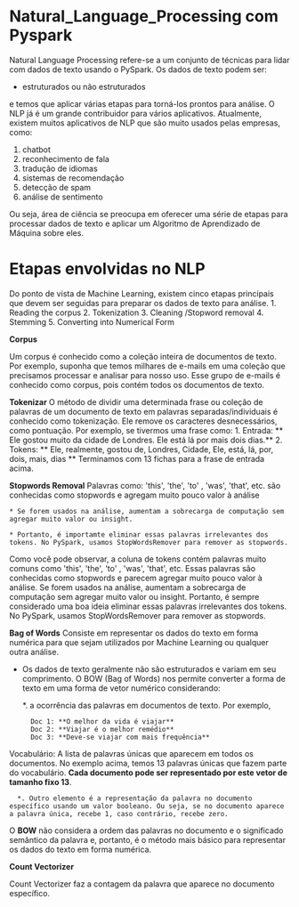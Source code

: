 # Natural_Language_Processing com Pyspark

Natural Language Processing refere-se a um conjunto de técnicas para lidar com dados de texto usando o PySpark. Os dados de texto podem ser:

   * estruturados ou não estruturados
    
e temos que aplicar várias etapas para torná-los prontos para análise. O NLP já é um grande contribuidor para vários aplicativos. Atualmente, existem muitos aplicativos de NLP que são muito usados pelas empresas, como:
   1. chatbot
   2. reconhecimento de fala
   3. tradução de idiomas
   4. sistemas de recomendação
   5. detecção de spam 
   6. análise de sentimento
   
Ou seja, área de ciência se preocupa em oferecer uma série de etapas para processar dados de texto e aplicar um Algoritmo de Aprendizado de Máquina sobre eles.

# Etapas envolvidas no NLP

Do ponto de vista de Machine Learning, existem cinco etapas principais que devem ser seguidas para preparar os dados de texto para análise. 
    1. Reading the corpus
    2. Tokenization
    3. Cleaning /Stopword removal
    4. Stemming
    5. Converting into Numerical Form 
    
**Corpus**

Um corpus é conhecido como a coleção inteira de documentos de texto. Por exemplo, suponha que temos milhares de e-mails em uma coleção que precisamos processar e analisar para nosso uso. Esse grupo de e-mails é conhecido como corpus, pois contém todos os documentos de texto.

**Tokenizar**
O método de dividir uma determinada frase ou coleção de palavras de um documento de texto em palavras separadas/individuais é conhecido como tokenização. Ele remove os caracteres desnecessários, como pontuação. Por exemplo, se tivermos uma frase como: 
    1. Entrada: ** Ele gostou muito da cidade de Londres. Ele está lá por mais dois dias.**
    2. Tokens: ** Ele, realmente, gostou de, Londres, Cidade, Ele, está, lá, por, dois, mais, dias **
Terminamos com 13 fichas para a frase de entrada acima.

**Stopwords Removal**
Palavras como: 'this', 'the', 'to' , 'was', 'that', etc. são conhecidas como stopwords e agregam muito pouco valor à análise

    * Se forem usados na análise, aumentam a sobrecarga de computação sem agregar muito valor ou insight.
    
    * Portanto, é importamte eliminar essas palavras irrelevantes dos tokens. No PySpark, usamos StopWordsRemover para remover as stopwords.

Como você pode observar, a coluna de tokens contém palavras muito comuns como 'this', 'the', 'to' , 'was', 'that', etc. Essas palavras são conhecidas como stopwords e parecem agregar muito pouco valor à análise. Se forem usados na análise, aumentam a sobrecarga de computação sem agregar muito valor ou insight. Portanto, é sempre considerado uma boa ideia eliminar essas palavras irrelevantes dos tokens. No PySpark, usamos StopWordsRemover para remover as stopwords.

**Bag of Words**
Consiste em representar os dados do texto em forma numérica para que sejam utilizados por Machine Learning ou qualquer outra análise. 

  * Os dados de texto geralmente não são estruturados e variam em seu comprimento. O BOW (Bag of Words) nos permite converter a forma de texto em uma forma de vetor numérico considerando:
  
      *. a ocorrência das palavras em documentos de texto. Por exemplo,
      
          Doc 1: **O melhor da vida é viajar**
          Doc 2: **Viajar é o melhor remédio**
          Doc 3: **Deve-se viajar com mais frequência**
          
Vocabulário: A lista de palavras únicas que aparecem em todos os documentos. No exemplo acima, temos 13 palavras únicas que fazem parte do vocabulário. **Cada documento pode ser representado por este vetor de tamanho fixo 13**.

      *. Outro elemento é a representação da palavra no documento específico usando um valor booleano. Ou seja, se no documento aparece a palavra única, recebe 1, caso contrário, recebe zero.
      
O **BOW** não considera a ordem das palavras no documento e o significado semântico da palavra e, portanto, é o método mais básico para representar os dados do texto em forma numérica.

**Count Vectorizer**

Count Vectorizer faz a contagem da palavra que aparece no documento específico. 
